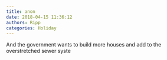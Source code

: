 ```yaml
---
title: anon
date: 2018-04-15 11:36:12
authors: Ripp
categories: Holiday
---
```


 And the government wants to build more houses and add to the overstretched sewer syste